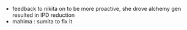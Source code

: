 -  feedback to nikita on to be more proactive, she drove alchemy gen resulted in IPD reduction
- mahima : sumita to fix it